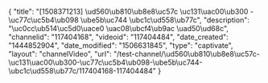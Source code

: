 {
    "title": "[1508371213] \ud560\ub810\ub8e8\uc57c \uc131\uac00\ub300 - \uc77c\uc5b4\ub098 \ube5b\uc744 \ubc1c\ud558\ub77c",
    "description": "\uc0cc\ub514\uc5d0\uace0 \uac08\ubcf4\ub9ac \uad50\ud68c",
    "channelid": "117404168",
    "videoid": "117404484",
    "date_created": "1444852904",
    "date_modified": "1506631845",
    "type": "captivate",
    "layout": "channelVideo",
    "url": "\/test-channel\/\ud560\ub810\ub8e8\uc57c-\uc131\uac00\ub300-\uc77c\uc5b4\ub098-\ube5b\uc744-\ubc1c\ud558\ub77c\/117404168-117404484"
}